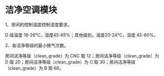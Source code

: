 # 洁净空调模块

1、房间的控制温度控制湿度要求。

D 级温度 18-26℃，湿度45-65%；其他级别，温度20-24℃，湿度 45-60%。

2、各洁净等级的最小换气次数。

房间洁净等级（clean_grade）为 CNC 取 12；房间洁净等级（clean_grade）为 D 取 20；房间洁净等级（clean_grade）为 C 取 30；房间洁净等级（clean_grade）为 B 取 60。
